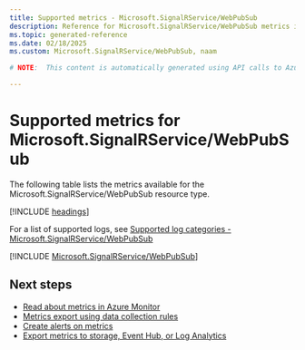 ```yaml
---
title: Supported metrics - Microsoft.SignalRService/WebPubSub
description: Reference for Microsoft.SignalRService/WebPubSub metrics in Azure Monitor.
ms.topic: generated-reference
ms.date: 02/18/2025
ms.custom: Microsoft.SignalRService/WebPubSub, naam

# NOTE:  This content is automatically generated using API calls to Azure. Any edits made on these files will be overwritten in the next run of the script. 

---
```


  
# Supported metrics for Microsoft.SignalRService/WebPubSub
  
The following table lists the metrics available for the Microsoft.SignalRService/WebPubSub resource type.  
  
  
[!INCLUDE [headings](~/reusable-content/ce-skilling/azure/includes/azure-monitor/reference/metrics/metrics-headings.md)]  
  
  
  
For a list of supported logs, see [Supported log categories - Microsoft.SignalRService/WebPubSub](../supported-logs/microsoft-signalrservice-webpubsub-logs.md)  
  
 

[!INCLUDE [Microsoft.SignalRService/WebPubSub](~/reusable-content/ce-skilling/azure/includes/azure-monitor/reference/metrics/microsoft-signalrservice-webpubsub-metrics-include.md)]  



## Next steps

- [Read about metrics in Azure Monitor](/azure/azure-monitor/data-platform)
- [Metrics export using data collection rules](/azure/azure-monitor/essentials/data-collection-metrics)
- [Create alerts on metrics](/azure/azure-monitor/alerts/alerts-overview)
- [Export metrics to storage, Event Hub, or Log Analytics](/azure/azure-monitor/essentials/platform-logs-overview)
